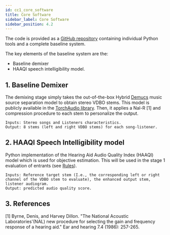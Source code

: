 ```yaml
---
id: cc1_core_software
title: Core Software
sidebar_label: Core Software
sidebar_position: 4.2
---
```


<!-- :::info
More details of the software will follow in Jan/Feb 2023
::: -->


The code is provided as a [GitHub repository](https://github.com/cadenzachallenge/cadenza) containing individual Python tools and a complete baseline system. 

The key elements of the baseline system are the:

- Baseline demixer
- HAAQI speech intelligibility model.
<!-- - Hearing aid processor baseline. -->

<!-- [Additional tools](./cc1_additional_tools) are available to use as you see fit. These include a hearing loss model, differentiable source separation and hearing aid amplification modules and an alternative intelligibility model. -->

## 1. Baseline Demixer

The demixing stage simply takes the out-of-the-box Hybrid [Demucs](https://arxiv.org/abs/2111.03600) music source separation model to obtain stereo VDBO stems. This model is publicly available in the [TorchAudio library](https://pytorch.org/audio/main/generated/torchaudio.pipelines.HDEMUCS_HIGH_MUSDB.html#torchaudio.pipelines.HDEMUCS_HIGH_MUSDB). Then, it applies a Nal-R [1] and compression procedure to each stem to personalize the output.

    Inputs: Stereo songs and Listeners characteristics. 
    Output: 8 stems (left and right VDBO stems) for each song-listener. 


## 2. HAAQI Speech Intelligibility model
Python implementation of the Hearing Aid Audio Quality Index (HAAQI) model which is used for objective  estimation. This will be used in the stage 1 evaluation of entrants (see [Rules](/docs/cadenza1/Take%20part/cc1_rules#stage-1-objective-evaluation)).

    Inputs: Reference target stem (I.e., the corresponding left or right channel of the VDBO stem to evaluate), the enhanced output stem, listener audiogram.
    Output: predicted audio quality score. 


## 3. References

<a name="refs"></a>

[1] Byrne, Denis, and Harvey Dillon. "The National Acoustic Laboratories'(NAL) new procedure for selecting the gain and frequency response of a hearing aid." Ear and hearing 7.4 (1986): 257-265.


<!-- ## A. Baseline hearing aid processor

Details coming soon! -->

<!-- The baseline hearing aid consists of a NAL-R  fitting amplification stage \[[1](#refs)\] followed by a simple automatic gain compressor. It produces output signals in 16-bit wav format ready for HASPI or listening test evaluation.

- **Inputs**: Inputs for each hearing aid channel and audiograms to characterise the listeners.
- **Outputs**: Stereo hearing aid (HA) outputs signals. -->
